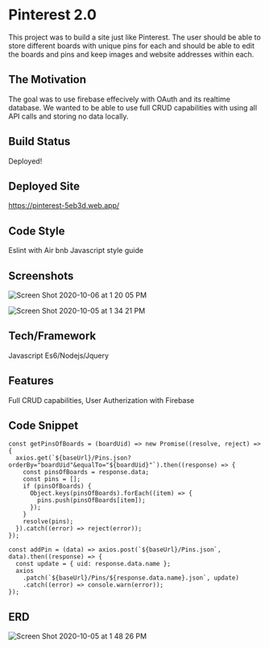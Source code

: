 # Pinterest 2.0
This project was to build a site just like Pinterest. The user should be able to store different boards with unique pins for each and should be able to edit the boards and pins and keep images and website addresses within each.

## The Motivation
The goal was to use firebase effecively with OAuth and its realtime database. We wanted to be able to use full CRUD capabilities with using all API calls and storing no data locally.

## Build Status
Deployed!

## Deployed Site
https://pinterest-5eb3d.web.app/

## Code Style
Eslint with Air bnb Javascript style guide

## Screenshots
![Screen Shot 2020-10-06 at 1 20 05 PM](https://user-images.githubusercontent.com/66916708/95276764-b63f4c80-0811-11eb-9e63-64c9e2fc638c.png)

![Screen Shot 2020-10-05 at 1 34 21 PM](https://user-images.githubusercontent.com/66916708/95119099-0be00000-0711-11eb-9cd5-8d37690b775a.png)

## Tech/Framework
Javascript Es6/Nodejs/Jquery

## Features
Full CRUD capabilities, User Autherization with Firebase

## Code Snippet
```
const getPinsOfBoards = (boardUid) => new Promise((resolve, reject) => {
  axios.get(`${baseUrl}/Pins.json?orderBy="boardUid"&equalTo="${boardUid}"`).then((response) => {
    const pinsOfBoards = response.data;
    const pins = [];
    if (pinsOfBoards) {
      Object.keys(pinsOfBoards).forEach((item) => {
        pins.push(pinsOfBoards[item]);
      });
    }
    resolve(pins);
  }).catch((error) => reject(error));
});

const addPin = (data) => axios.post(`${baseUrl}/Pins.json`, data).then((response) => {
  const update = { uid: response.data.name };
  axios
    .patch(`${baseUrl}/Pins/${response.data.name}.json`, update)
    .catch((error) => console.warn(error));
});
```

## ERD 
![Screen Shot 2020-10-05 at 1 48 26 PM](https://user-images.githubusercontent.com/66916708/95119371-798c2c00-0711-11eb-81c0-f6266777221f.png)


